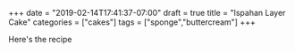 +++
date = "2019-02-14T17:41:37-07:00"
draft = true
title = "Ispahan Layer Cake"
categories = ["cakes"]
tags = ["sponge","buttercream"]
+++

Here's the recipe